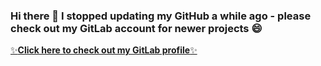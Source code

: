 ### Hi there 👋 I stopped updating my GitHub a while ago - please check out my GitLab account for newer projects 😄

[✨**Click here to check out my GitLab profile**✨](https://gitlab.com/patrik.gregovic)
